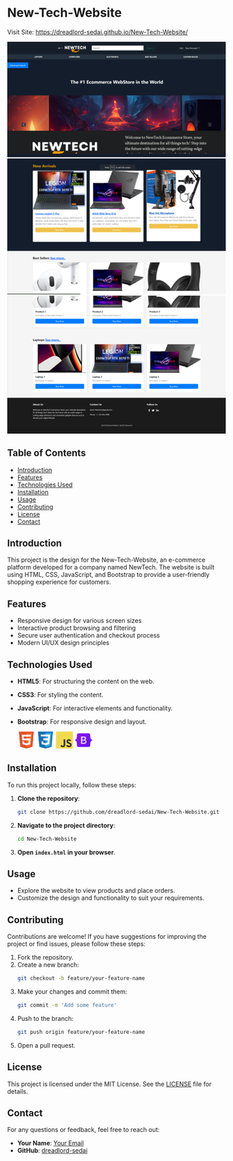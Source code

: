 # New-Tech-Website

Visit Site: https://dreadlord-sedai.github.io/New-Tech-Website/

![New-Tech-Website](one1.png)
![New-Tech-Website](three.png)
![New-Tech-Website](two.png)

## Table of Contents
- [Introduction](#introduction)
- [Features](#features)
- [Technologies Used](#technologies-used)
- [Installation](#installation)
- [Usage](#usage)
- [Contributing](#contributing)
- [License](#license)
- [Contact](#contact)

## Introduction
This project is the design for the New-Tech-Website, an e-commerce platform developed for a company named NewTech. The website is built using HTML, CSS, JavaScript, and Bootstrap to provide a user-friendly shopping experience for customers.

## Features
- Responsive design for various screen sizes
- Interactive product browsing and filtering
- Secure user authentication and checkout process
- Modern UI/UX design principles

## Technologies Used
- **HTML5**: For structuring the content on the web.
- **CSS3**: For styling the content.
- **JavaScript**: For interactive elements and functionality.
- **Bootstrap**: For responsive design and layout.
  
  <p align="left">
  <img src="https://raw.githubusercontent.com/devicons/devicon/master/icons/html5/html5-original.svg" alt="HTML5" width="40" height="40"/>
  <img src="https://raw.githubusercontent.com/devicons/devicon/master/icons/css3/css3-original.svg" alt="CSS3" width="40" height="40"/>
  <img src="https://raw.githubusercontent.com/devicons/devicon/master/icons/javascript/javascript-original.svg" alt="JavaScript" width="40" height="40"/>
  <img src="https://raw.githubusercontent.com/devicons/devicon/master/icons/bootstrap/bootstrap-original.svg" alt="Bootstrap" width="40" height="40"/>
</p>

## Installation
To run this project locally, follow these steps:

1. **Clone the repository**:
    ```sh
    git clone https://github.com/dreadlord-sedai/New-Tech-Website.git
    ```

2. **Navigate to the project directory**:
    ```sh
    cd New-Tech-Website
    ```

3. **Open `index.html` in your browser**.

## Usage
- Explore the website to view products and place orders.
- Customize the design and functionality to suit your requirements.

## Contributing
Contributions are welcome! If you have suggestions for improving the project or find issues, please follow these steps:

1. Fork the repository.
2. Create a new branch:
    ```sh
    git checkout -b feature/your-feature-name
    ```
3. Make your changes and commit them:
    ```sh
    git commit -m 'Add some feature'
    ```
4. Push to the branch:
    ```sh
    git push origin feature/your-feature-name
    ```
5. Open a pull request.

## License
This project is licensed under the MIT License. See the [LICENSE](LICENSE) file for details.

## Contact
For any questions or feedback, feel free to reach out:

- **Your Name**: [Your Email](mailto:your-email@example.com)
- **GitHub**: [dreadlord-sedai](https://github.com/dreadlord-sedai)

